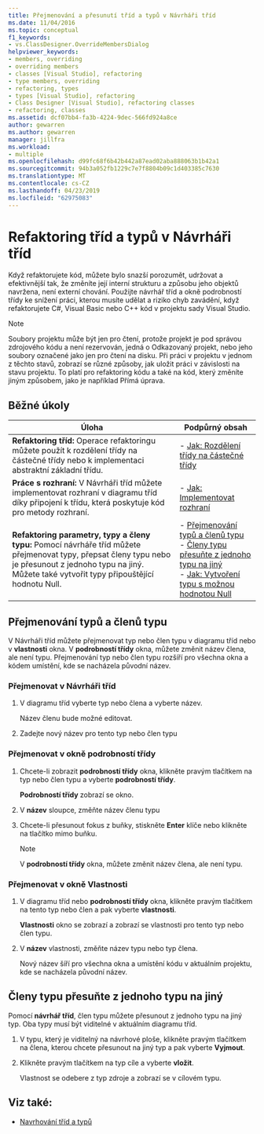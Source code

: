 ```yaml
---
title: Přejmenování a přesunutí tříd a typů v Návrháři tříd
ms.date: 11/04/2016
ms.topic: conceptual
f1_keywords:
- vs.ClassDesigner.OverrideMembersDialog
helpviewer_keywords:
- members, overriding
- overriding members
- classes [Visual Studio], refactoring
- type members, overriding
- refactoring, types
- types [Visual Studio], refactoring
- Class Designer [Visual Studio], refactoring classes
- refactoring, classes
ms.assetid: dcf07bb4-fa3b-4224-9dec-566fd924a8ce
author: gewarren
ms.author: gewarren
manager: jillfra
ms.workload:
- multiple
ms.openlocfilehash: d99fc68f6b42b442a87ead02aba888063b1b42a1
ms.sourcegitcommit: 94b3a052fb1229c7e7f8804b09c1d403385c7630
ms.translationtype: MT
ms.contentlocale: cs-CZ
ms.lasthandoff: 04/23/2019
ms.locfileid: "62975083"
---
```

# <a name="refactor-classes-and-types-in-class-designer"></a>Refaktoring tříd a typů v Návrháři tříd

Když refaktorujete kód, můžete bylo snazší porozumět, udržovat a efektivnější tak, že změníte její interní strukturu a způsobu jeho objektů navržena, není externí chování. Použijte návrhář tříd a okně podrobností třídy ke snížení práci, kterou musíte udělat a riziko chyb zavádění, když refaktorujete C#, Visual Basic nebo C++ kód v projektu sady Visual Studio.

> [!NOTE]
> Soubory projektu může být jen pro čtení, protože projekt je pod správou zdrojového kódu a není rezervován, jedná o Odkazovaný projekt, nebo jeho soubory označené jako jen pro čtení na disku. Při práci v projektu v jednom z těchto stavů, zobrazí se různé způsoby, jak uložit práci v závislosti na stavu projektu. To platí pro refaktoring kódu a také na kód, který změníte jiným způsobem, jako je například Přímá úprava.

## <a name="common-tasks"></a>Běžné úkoly

|Úloha|Podpůrný obsah|
|----------| - |
|**Refaktoring tříd:** Operace refaktoringu můžete použít k rozdělení třídy na částečné třídy nebo k implementaci abstraktní základní třídu.|-   [Jak: Rozdělení třídy na částečné třídy](how-to-split-a-class-into-partial-classes.md)|
|**Práce s rozhraní:** V Návrháři tříd můžete implementovat rozhraní v diagramu tříd díky připojení k třídu, která poskytuje kód pro metody rozhraní.|-   [Jak: Implementovat rozhraní](how-to-implement-an-interface.md)|
|**Refaktoring parametry, typy a členy typu:** Pomocí návrháře tříd můžete přejmenovat typy, přepsat členy typu nebo je přesunout z jednoho typu na jiný. Můžete také vytvořit typy připouštějící hodnotu Null.|-   [Přejmenování typů a členů typu](#rename-types-and-type-members)<br />-   [Členy typu přesuňte z jednoho typu na jiný](#move-type-members-from-one-type-to-another)<br />-   [Jak: Vytvoření typu s možnou hodnotou Null](how-to-create-a-nullable-type.md)|

## <a name="rename-types-and-type-members"></a>Přejmenování typů a členů typu

V Návrháři tříd můžete přejmenovat typ nebo člen typu v diagramu tříd nebo v **vlastnosti** okna. V **podrobností třídy** okna, můžete změnit název člena, ale není typu. Přejmenování typ nebo člen typu rozšíří pro všechna okna a kódem umístění, kde se nacházela původní název.

### <a name="rename-in-the-class-designer"></a>Přejmenovat v Návrháři tříd

1. V diagramu tříd vyberte typ nebo člena a vyberte název.

     Název členu bude možné editovat.

2. Zadejte nový název pro tento typ nebo člen typu

### <a name="rename-in-the-class-details-window"></a>Přejmenovat v okně podrobností třídy

1. Chcete-li zobrazit **podrobností třídy** okna, klikněte pravým tlačítkem na typ nebo člen typu a vyberte **podrobností třídy**.

     **Podrobností třídy** zobrazí se okno.

2. V **název** sloupce, změňte název členu typu

3. Chcete-li přesunout fokus z buňky, stiskněte **Enter** klíče nebo klikněte na tlačítko mimo buňku.

    > [!NOTE]
    > V **podrobností třídy** okna, můžete změnit název člena, ale není typu.

### <a name="rename-in-the-properties-window"></a>Přejmenovat v okně Vlastnosti

1. V diagramu tříd nebo **podrobností třídy** okna, klikněte pravým tlačítkem na tento typ nebo člen a pak vyberte **vlastnosti**.

     **Vlastnosti** okno se zobrazí a zobrazí se vlastnosti pro tento typ nebo člen typu.

2. V **název** vlastnosti, změňte název typu nebo typ člena.

     Nový název šíří pro všechna okna a umístění kódu v aktuálním projektu, kde se nacházela původní název.

## <a name="move-type-members-from-one-type-to-another"></a>Členy typu přesuňte z jednoho typu na jiný

Pomocí **návrhář tříd**, člen typu můžete přesunout z jednoho typu na jiný typ. Oba typy musí být viditelné v aktuálním diagramu tříd.

1. V typu, který je viditelný na návrhové ploše, klikněte pravým tlačítkem na člena, kterou chcete přesunout na jiný typ a pak vyberte **Vyjmout**.

2. Klikněte pravým tlačítkem na typ cíle a vyberte **vložit**.

     Vlastnost se odebere z typ zdroje a zobrazí se v cílovém typu.

## <a name="see-also"></a>Viz také:

- [Navrhování tříd a typů](designing-and-viewing-classes-and-types.md)